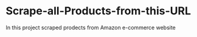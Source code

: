 # Scrape-all-Products-from-this-URL
In this project scraped prodects from Amazon e-commerce website
